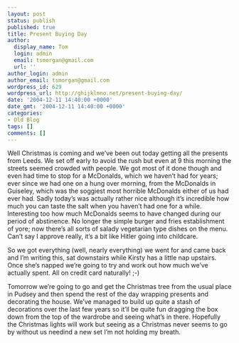 ```yaml
---
layout: post
status: publish
published: true
title: Present Buying Day
author:
  display_name: Tom
  login: admin
  email: tsmorgan@gmail.com
  url: ''
author_login: admin
author_email: tsmorgan@gmail.com
wordpress_id: 629
wordpress_url: http://ghijklmno.net/present-buying-day/
date: '2004-12-11 14:40:00 +0000'
date_gmt: '2004-12-11 14:40:00 +0000'
categories:
- Old Blog
tags: []
comments: []
---
```

<!-- more -->

<p>Well Christmas is coming and we&#8217;ve been out today getting all the presents from Leeds. We set off early to avoid the rush but even at 9 this morning the streets seemed crowded with people. We got most of it done though and even had time to stop for a McDonalds, which we haven&#8217;t had for years; ever since we had one on a hung over morning, from the McDonalds in Guiseley, which was the soggiest most horrible McDonalds either of us had ever had. Sadly today&#8217;s was actually rather nice although it&#8217;s incredible how much you can taste the salt when you haven&#8217;t had one for a while. Interesting too how much McDonalds seems to have changed during our period of abstinence. No longer the simple burger and fries establishment of yore; now there&#8217;s all sorts of salady vegetarian type dishes on the menu. Can&#8217;t say I approve really, it&#8217;s a bit like Hitler going into childcare.</p>

<p>So we got everything (well, nearly everything) we went for and came back and I&#8217;m writing this, sat downstairs while Kirsty has a little nap upstairs. Once she&#8217;s napped we&#8217;re going to try and work out how much we&#8217;ve actually spent. All on credit card naturally! ;-)</p>

<p>Tomorrow we&#8217;re going to go and get the Christmas tree from the usual place in Pudsey and then spend the rest of the day wrapping presents and decorating the house. We&#8217;ve managed to build up quite a stash of decorations over the last few years so it&#8217;ll be quite fun dragging the box down from the top of the wardrobe and seeing what&#8217;s in there. Hopefully the Christmas lights will work but seeing as a Christmas never seems to go by without us needind a new set I&#8217;m not holding my breath.</p>

